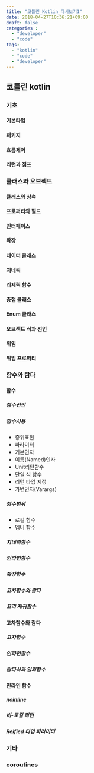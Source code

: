```yaml
---
title: "코틀린_Kotlin_다시보기1"
date: 2018-04-27T10:36:21+09:00
draft: false
categories :
  - "developer"
  - "code"
tags:
  - "kotlin"
  - "code"
  - "developer"
---
```


## 코틀린 kotlin
<!-- 
[코틀린 kotlin 레퍼런스 문서 번역](http://www.stechstar.com/user/zbxe/?module=file&act=procFileDownload&file_srl=38339&sid=f5b2400fd5ddf338fd210abcbb791882&module_srl=12136) by 최범균
![](http://www.stechstar.com/user/zbxe/files/attach/images/12136/337/038/697d7f4755080891e821d53fa7d15dc1.png) -->

### 기초
#### 기본타입
#### 패키지
#### 흐름제어
#### 리턴과 점프

### 클래스와 오브젝트
#### 클래스와 상속
#### 프로퍼티와 필드
#### 인터페이스
#### 확장
#### 데이터 클래스
#### 지네릭
#### 리제릭 함수
#### 중첩 클래스
#### Enum 클래스
#### 오브젝트 식과 선언
#### 위임
#### 위임 프로퍼티

### 함수와 람다
#### 함수
##### 함수선언
##### 함수사용
- 중위표현
- 파라미터
- 기본인자
- 이름(Named)인자
- Unit리턴함수
- 단일 식 함수
- 리턴 타입 지정
- 가변인자(Varargs)

##### 함수범위
- 로컬 함수
- 멤버 함수
 
##### 지네릭함수
##### 인라인함수
##### 확장함수
##### 고차함수와 람다
##### 꼬리 재귀함수

#### 고차함수와 람다
##### 고차함수
##### 인라인함수
##### 람다식과 임의함수

#### 인라인 함수
##### noinline
##### 비-로컬 리턴
##### Reified 타입 파라미터

### 기타
### coroutines
###